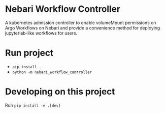 # Nebari Workflow Controller
A kubernetes admission controller to enable volumeMount permissions on Argo Workflows on Nebari and provide a convenience method for deploying jupyterlab-like workflows for users.

# Run project
- `pip install .`
- `python -m nebari_workflow_controller`

# Developing on this project
Run `pip install -e .[dev]`
